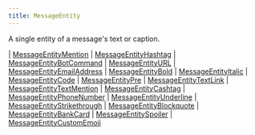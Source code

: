```yaml
---
title: MessageEntity
---
```


A single entity of a message's text or caption.

<div class="font-mono whitespace-pre"><span class="opacity-50">|</span> <a href="/types/messageentitymention"  >MessageEntityMention</a>
<span class="opacity-50">|</span> <a href="/types/messageentityhashtag"  >MessageEntityHashtag</a>
<span class="opacity-50">|</span> <a href="/types/messageentitybotcommand"  >MessageEntityBotCommand</a>
<span class="opacity-50">|</span> <a href="/types/messageentityurl"  >MessageEntityURL</a>
<span class="opacity-50">|</span> <a href="/types/messageentityemailaddress"  >MessageEntityEmailAddress</a>
<span class="opacity-50">|</span> <a href="/types/messageentitybold"  >MessageEntityBold</a>
<span class="opacity-50">|</span> <a href="/types/messageentityitalic"  >MessageEntityItalic</a>
<span class="opacity-50">|</span> <a href="/types/messageentitycode"  >MessageEntityCode</a>
<span class="opacity-50">|</span> <a href="/types/messageentitypre"  >MessageEntityPre</a>
<span class="opacity-50">|</span> <a href="/types/messageentitytextlink"  >MessageEntityTextLink</a>
<span class="opacity-50">|</span> <a href="/types/messageentitytextmention"  >MessageEntityTextMention</a>
<span class="opacity-50">|</span> <a href="/types/messageentitycashtag"  >MessageEntityCashtag</a>
<span class="opacity-50">|</span> <a href="/types/messageentityphonenumber"  >MessageEntityPhoneNumber</a>
<span class="opacity-50">|</span> <a href="/types/messageentityunderline"  >MessageEntityUnderline</a>
<span class="opacity-50">|</span> <a href="/types/messageentitystrikethrough"  >MessageEntityStrikethrough</a>
<span class="opacity-50">|</span> <a href="/types/messageentityblockquote"  >MessageEntityBlockquote</a>
<span class="opacity-50">|</span> <a href="/types/messageentitybankcard"  >MessageEntityBankCard</a>
<span class="opacity-50">|</span> <a href="/types/messageentityspoiler"  >MessageEntitySpoiler</a>
<span class="opacity-50">|</span> <a href="/types/messageentitycustomemoji"  >MessageEntityCustomEmoji</a></div>


